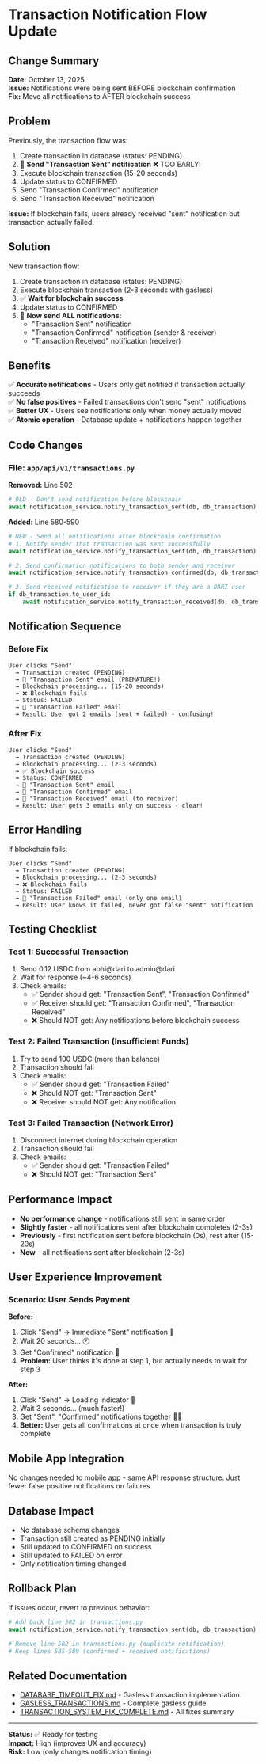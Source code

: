# Transaction Notification Flow Update

## Change Summary
**Date:** October 13, 2025  
**Issue:** Notifications were being sent BEFORE blockchain confirmation  
**Fix:** Move all notifications to AFTER blockchain success  

## Problem
Previously, the transaction flow was:
1. Create transaction in database (status: PENDING)
2. 📧 **Send "Transaction Sent" notification** ❌ TOO EARLY!
3. Execute blockchain transaction (15-20 seconds)
4. Update status to CONFIRMED
5. Send "Transaction Confirmed" notification
6. Send "Transaction Received" notification

**Issue:** If blockchain fails, users already received "sent" notification but transaction actually failed.

## Solution
New transaction flow:
1. Create transaction in database (status: PENDING)
2. Execute blockchain transaction (2-3 seconds with gasless)
3. ✅ **Wait for blockchain success**
4. Update status to CONFIRMED
5. 📧 **Now send ALL notifications:**
   - "Transaction Sent" notification
   - "Transaction Confirmed" notification (sender & receiver)
   - "Transaction Received" notification (receiver)

## Benefits
✅ **Accurate notifications** - Users only get notified if transaction actually succeeds  
✅ **No false positives** - Failed transactions don't send "sent" notifications  
✅ **Better UX** - Users see notifications only when money actually moved  
✅ **Atomic operation** - Database update + notifications happen together  

## Code Changes

### File: `app/api/v1/transactions.py`

**Removed:** Line 502
```python
# OLD - Don't send notification before blockchain
await notification_service.notify_transaction_sent(db, db_transaction)
```

**Added:** Line 580-590
```python
# NEW - Send all notifications after blockchain confirmation
# 1. Notify sender that transaction was sent successfully
await notification_service.notify_transaction_sent(db, db_transaction)

# 2. Send confirmation notifications to both sender and receiver
await notification_service.notify_transaction_confirmed(db, db_transaction)

# 3. Send received notification to receiver if they are a DARI user
if db_transaction.to_user_id:
    await notification_service.notify_transaction_received(db, db_transaction)
```

## Notification Sequence

### Before Fix
```
User clicks "Send" 
  → Transaction created (PENDING)
  → 📧 "Transaction Sent" email (PREMATURE!)
  → Blockchain processing... (15-20 seconds)
  → ❌ Blockchain fails
  → Status: FAILED
  → 📧 "Transaction Failed" email
  → Result: User got 2 emails (sent + failed) - confusing!
```

### After Fix
```
User clicks "Send"
  → Transaction created (PENDING)
  → Blockchain processing... (2-3 seconds)
  → ✅ Blockchain success
  → Status: CONFIRMED
  → 📧 "Transaction Sent" email
  → 📧 "Transaction Confirmed" email
  → 📧 "Transaction Received" email (to receiver)
  → Result: User gets 3 emails only on success - clear!
```

## Error Handling
If blockchain fails:
```
User clicks "Send"
  → Transaction created (PENDING)
  → Blockchain processing... (2-3 seconds)
  → ❌ Blockchain fails
  → Status: FAILED
  → 📧 "Transaction Failed" email (only one email)
  → Result: User knows it failed, never got false "sent" notification
```

## Testing Checklist

### Test 1: Successful Transaction
1. Send 0.12 USDC from abhi@dari to admin@dari
2. Wait for response (~4-6 seconds)
3. Check emails:
   - ✅ Sender should get: "Transaction Sent", "Transaction Confirmed"
   - ✅ Receiver should get: "Transaction Confirmed", "Transaction Received"
   - ❌ Should NOT get: Any notifications before blockchain success

### Test 2: Failed Transaction (Insufficient Funds)
1. Try to send 100 USDC (more than balance)
2. Transaction should fail
3. Check emails:
   - ✅ Sender should get: "Transaction Failed"
   - ❌ Should NOT get: "Transaction Sent"
   - ❌ Receiver should NOT get: Any notification

### Test 3: Failed Transaction (Network Error)
1. Disconnect internet during blockchain operation
2. Transaction should fail
3. Check emails:
   - ✅ Sender should get: "Transaction Failed"
   - ❌ Should NOT get: "Transaction Sent"

## Performance Impact
- **No performance change** - notifications still sent in same order
- **Slightly faster** - all notifications sent after blockchain completes (2-3s)
- **Previously** - first notification sent before blockchain (0s), rest after (15-20s)
- **Now** - all notifications sent after blockchain (2-3s)

## User Experience Improvement

### Scenario: User Sends Payment
**Before:**
1. Click "Send" → Immediate "Sent" notification 📧
2. Wait 20 seconds... 🕐
3. Get "Confirmed" notification 📧
4. **Problem:** User thinks it's done at step 1, but actually needs to wait for step 3

**After:**
1. Click "Send" → Loading indicator 🔄
2. Wait 3 seconds... (much faster!)
3. Get "Sent", "Confirmed" notifications together 📧📧
4. **Better:** User gets all confirmations at once when transaction is truly complete

## Mobile App Integration
No changes needed to mobile app - same API response structure. Just fewer false positive notifications on failures.

## Database Impact
- No database schema changes
- Transaction still created as PENDING initially
- Still updated to CONFIRMED on success
- Still updated to FAILED on error
- Only notification timing changed

## Rollback Plan
If issues occur, revert to previous behavior:

```python
# Add back line 502 in transactions.py
await notification_service.notify_transaction_sent(db, db_transaction)

# Remove line 582 in transactions.py (duplicate notification)
# Keep lines 585-589 (confirmed + received notifications)
```

## Related Documentation
- [DATABASE_TIMEOUT_FIX.md](./DATABASE_TIMEOUT_FIX.md) - Gasless transaction implementation
- [GASLESS_TRANSACTIONS.md](./GASLESS_TRANSACTIONS.md) - Complete gasless guide
- [TRANSACTION_SYSTEM_FIX_COMPLETE.md](./TRANSACTION_SYSTEM_FIX_COMPLETE.md) - All fixes summary

---
**Status:** ✅ Ready for testing  
**Impact:** High (improves UX and accuracy)  
**Risk:** Low (only changes notification timing)  
